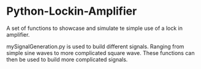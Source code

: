 # Python-Lockin-Amplifier

A set of functions to showcase and simulate te simple use of a lock in amplifier.

mySignalGeneration.py is used to build different signals. Ranging from simple sine waves to more complicated square wave. These functions can then be used to build more complicated signals.


